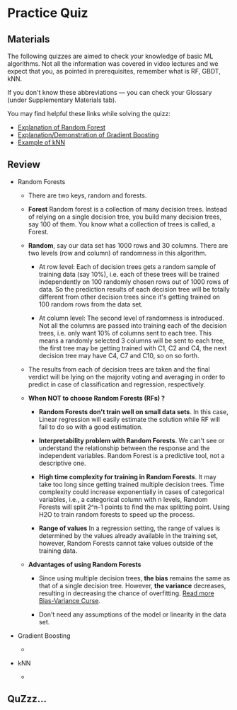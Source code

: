 # Practice Quiz

## Materials

The following quizzes are aimed to check your knowledge of basic ML algorithms. Not all the information was covered in video lectures and we expect that you, as pointed in prerequisites, remember what is RF, GBDT, kNN.

If you don't know these abbreviations — you can check your Glossary (under Supplementary Materials tab).

You may find helpful these links while solving the quizz:

+ [Explanation of Random Forest](http://www.datasciencecentral.com/profiles/blogs/random-forests-explained-intuitively)
+ [Explanation/Demonstration of Gradient Boosting](http://arogozhnikov.github.io/2016/06/24/gradient_boosting_explained.html)
+ [Example of kNN](https://www.analyticsvidhya.com/blog/2014/10/introduction-k-neighbours-algorithm-clustering/)

## Review

+ Random Forests

	+ There are two keys, random and forests. 

	+ **Forest** Random forest is a collection of many decision trees. Instead of relying on a single decision tree, you build many decision trees, say 100 of them. You know what a collection of trees is called, a Forest.

	+ **Random**, say our data set has 1000 rows and 30 columns. There are two levels (row and column) of randomness in this algorithm.

		+ At row level: Each of decision trees gets a random sample of training data (say 10%), i.e. each of these trees will be trained independently on 100 randomly chosen rows out of 1000 rows of data. So the prediction results of each decision tree will be totally different from other decision trees since it's getting trained on 100 random rows from the data set.

		+ At column level: The second level of randomness is introduced. Not all the columns are passed into training each of the decision trees, i.e. only want 10% of columns sent to each tree. This means a randomly selected 3 columns will be sent to each tree, the first tree may be getting trained with C1, C2 and C4, the next decision tree may have C4, C7 and C10, so on so forth.

	+  The results from each of decision trees are taken and the final verdict will be lying on the majority voting and averaging in order to predict in case of classification and regression, respectively.

	+ **When NOT to choose Random Forests (RFs) ?** 

		+ **Random Forests don't train well on small data sets**. In this case, Linear regression will easily estimate the solution while RF will fail to do so with a good estimation.

		+ **Interpretability problem with Random Forests**. We can't see or understand the relationship between the response and the independent variables. Random Forest is a predictive tool, not a descriptive one. 

		+ **High time complexity for training in Random Forests**. It may take too long since getting trained multiple decision trees. Time complexity could increase exponentially in cases of categorical variables, i.e., a categorical column with n levels, Random Forests will split 2^n-1 points to find the max splitting point. Using H2O to train random forests to speed up the process.

		+ **Range of values** In a regression setting, the range of values is determined by the values already available in the training set, however, Random Forests cannot take values outside of the training data.

	+ **Advantages of using Random Forests**

		+ Since using multiple decision trees, **the bias** remains the same as that of a single decision tree. However, **the variance** decreases, resulting in decreasing the chance of overfitting. [Read more Bias-Variance Curse](http://manishbarnwal.com/blog/2017/02/08/the_curse_of_bias_and_variance/). 

		+ Don't need any assumptions of the model or linearity in the data set.

+ Gradient Boosting
		
	+ 


+ kNN

	+


## QuZzz...

